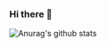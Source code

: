 ### Hi there 👋
<!--
- 🔭 I’m currently working on ...
- 🌱 I’m currently learning ...
- 👯 I’m looking to collaborate on ...
- 🤔 I’m looking for help with ...
- 💬 Ask me about ...
- 📫 How to reach me: ...
- 😄 Pronouns: ...
- ⚡ Fun fact: ...

[![Repos Badge](https://badges.pufler.dev/repos/rudrabarad)](https://badges.pufler.dev)

&count_private=true
&theme=graywhite
&hide=contribs,prs
&show_icons=true

-->

![Anurag's github stats](https://github-readme-stats.vercel.app/api?username=rudrabarad&count_private=true&prs_private=true&show_icons=true)


